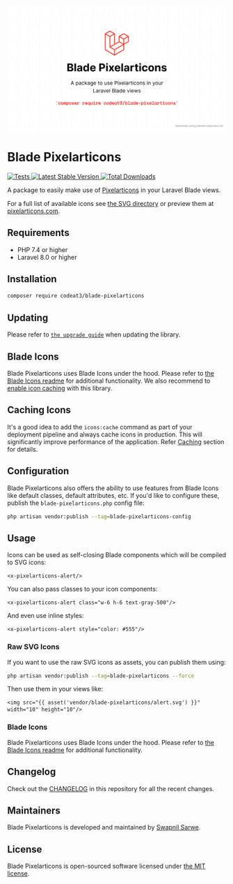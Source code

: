 <p align="center">
    <img src="./socialcard-blade-pixelarticons.png" width="1280" title="Social Card Blade Pixelarticons">
</p>

# Blade Pixelarticons

<a href="https://github.com/codeat3/blade-pixelarticons/actions?query=workflow%3ATests">
    <img src="https://github.com/codeat3/blade-pixelarticons/workflows/Tests/badge.svg" alt="Tests">
</a>
<a href="https://packagist.org/packages/codeat3/blade-pixelarticons">
    <img src="https://img.shields.io/packagist/v/codeat3/blade-pixelarticons" alt="Latest Stable Version">
</a>
<a href="https://packagist.org/packages/codeat3/blade-pixelarticons">
    <img src="https://img.shields.io/packagist/dt/codeat3/blade-pixelarticons" alt="Total Downloads">
</a>

A package to easily make use of [Pixelarticons](https://github.com/halfmage/pixelarticons) in your Laravel Blade views.

For a full list of available icons see [the SVG directory](resources/svg) or preview them at [pixelarticons.com](https://pixelarticons.com/).

## Requirements

- PHP 7.4 or higher
- Laravel 8.0 or higher

## Installation

```bash
composer require codeat3/blade-pixelarticons
```

## Updating

Please refer to [`the upgrade guide`](UPGRADE.md) when updating the library.

## Blade Icons

Blade Pixelarticons uses Blade Icons under the hood. Please refer to [the Blade Icons readme](https://github.com/blade-ui-kit/blade-icons) for additional functionality. We also recommend to [enable icon caching](https://github.com/blade-ui-kit/blade-icons#caching) with this library.

## Caching Icons

It's a good idea to add the `icons:cache` command as part of your deployment pipeline and always cache icons in production. This will significantly improve performance of the application. Refer [Caching](https://github.com/driesvints/blade-icons?tab=readme-ov-file#caching) section for details.

## Configuration

Blade Pixelarticons also offers the ability to use features from Blade Icons like default classes, default attributes, etc. If you'd like to configure these, publish the `blade-pixelarticons.php` config file:

```bash
php artisan vendor:publish --tag=blade-pixelarticons-config
```

## Usage

Icons can be used as self-closing Blade components which will be compiled to SVG icons:

```blade
<x-pixelarticons-alert/>
```

You can also pass classes to your icon components:

```blade
<x-pixelarticons-alert class="w-6 h-6 text-gray-500"/>
```

And even use inline styles:

```blade
<x-pixelarticons-alert style="color: #555"/>
```

### Raw SVG Icons

If you want to use the raw SVG icons as assets, you can publish them using:

```bash
php artisan vendor:publish --tag=blade-pixelarticons --force
```

Then use them in your views like:

```blade
<img src="{{ asset('vendor/blade-pixelarticons/alert.svg') }}" width="10" height="10"/>
```

### Blade Icons

Blade Pixelarticons uses Blade Icons under the hood. Please refer to [the Blade Icons readme](https://github.com/blade-ui-kit/blade-icons) for additional functionality.

## Changelog

Check out the [CHANGELOG](CHANGELOG.md) in this repository for all the recent changes.

## Maintainers

Blade Pixelarticons is developed and maintained by [Swapnil Sarwe](https://swapnilsarwe.com).

## License

Blade Pixelarticons is open-sourced software licensed under [the MIT license](LICENSE.md).
